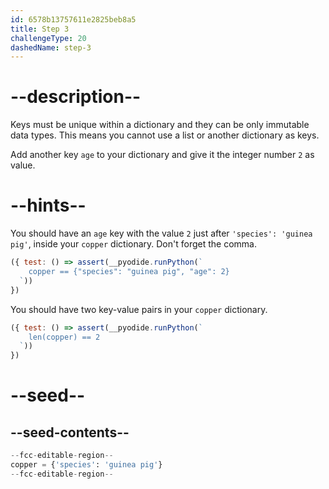 ```yaml
---
id: 6578b13757611e2825beb8a5
title: Step 3
challengeType: 20
dashedName: step-3
---
```


# --description--

Keys must be unique within a dictionary and they can be only immutable data types. This means you cannot use a list or another dictionary as keys.

Add another key `age` to your dictionary and give it the integer number `2` as value.

# --hints--

You should have an `age` key with the value `2` just after `'species': 'guinea pig'`, inside your `copper` dictionary. Don't forget the comma.

```js
({ test: () => assert(__pyodide.runPython(`
    copper == {"species": "guinea pig", "age": 2}
  `))
})
```

You should have two key-value pairs in your `copper` dictionary.

```js
({ test: () => assert(__pyodide.runPython(`
    len(copper) == 2
  `))
})
```

# --seed--

## --seed-contents--

```py
--fcc-editable-region--
copper = {'species': 'guinea pig'}
--fcc-editable-region--
```
